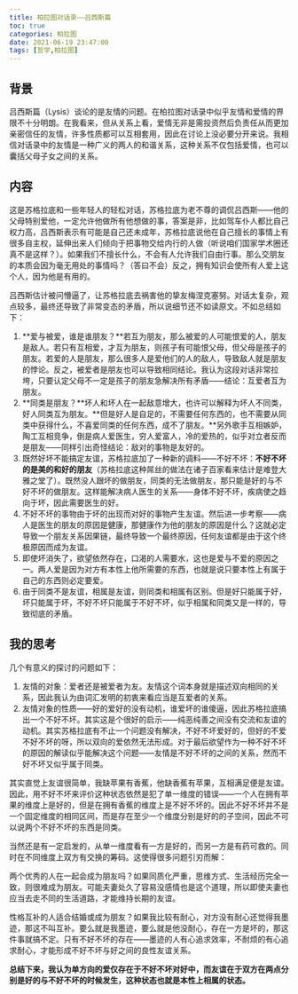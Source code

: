 ```yaml
---
title: 柏拉图对话录——吕西斯篇
toc: true
categories: 柏拉图
date: 2021-06-19 23:47:00
tags: [哲学,柏拉图]
---
```


## 背景
吕西斯篇（Lysis）谈论的是友情的问题。在柏拉图对话录中似乎友情和爱情的界限不十分明朗。在我看来，但从关系上看，爱情无非是需投资然后负责任从而更加亲密信任的友情，许多性质都可以互相套用，因此在讨论上没必要分开来说。我相信对话录中的友情是一种广义的两人的和谐关系，这种关系不仅包括爱情，也可以囊括父母子女之间的关系。

## 内容
这是苏格拉底和一些年轻人的轻松对话，苏格拉底为老不尊的调侃吕西斯——他的父母特别爱他，一定允许他做所有他想做的事，答案是非，比如驾车仆人都比自己权力高，吕西斯表示有可能是自己还未成年，苏格拉底说他在自己擅长的事情上有很多自主权，延伸出来人们倾向于把事物交给内行的人做（听说咱们国家学术圈还真不是这样？）。如果我们不擅长什么，不会有人允许我们自由行事。那么交朋友的本质会因为毫无用处的事情吗？（答曰不会）反之，拥有知识会使所有人爱上这个人，因为他是有用的。

吕西斯估计被问懵逼了，让苏格拉底去祸害他的挚友梅涅克塞努。对话太复杂，观点较多，最终还导致了非常变态的矛盾，所以说细节还不如读原文。不如总结如下：

1. **爱与被爱，谁是谁朋友？**若互为朋友，那么被爱的人可能恨爱的人，朋友是敌人。若只有互相爱，才互为朋友，则孩子有可能恨父母，但父母是孩子的朋友。若爱的人是朋友，那么很多人是爱他们的人的敌人，导致敌人就是朋友的悖论。反之，被爱者是朋友也可以导致相同结论。我认为这段对话非常拉垮，只要认定父母不一定是孩子的朋友急解决所有矛盾——结论：互爱者互为朋友。
2. **同类是朋友？**坏人和坏人在一起敌意增大，也许可以解释为坏人不同类，好人同类互为朋友。**但是好人是自足的，不需要任何东西的，也不需要从同类中获得什么，不喜爱同类的任何东西，成不了朋友。**另外歌手互相嫉妒，陶工互相竞争，倒是病人爱医生，穷人爱富人，冷的爱热的，似乎对立者反而是朋友——同样引出奇怪结论：敌对的事物是友好的。
3. 既然好坏不能搞定友谊，苏格拉底加了一种新的调料——不好不坏：**不好不坏的是美的和好的朋友**（苏格拉底这种屌丝的做法在诸子百家看来估计是难登大雅之堂了）。既然没人跟坏的做朋友，同类的无法做朋友，那只能是好的与不好不坏的做朋友。这样能解决病人医生的关系——身体不好不坏，疾病使之趋向于坏，因此需要医生的好。
4. 不好不坏的事物由于坏的出现而对好的事物产生友谊。然后进一步考察——病人是医生的朋友的原因是健康，那健康作为他的朋友的原因是什么？这就必定导致一个朋友关系因果链，最终导致一个最终原因，任何友谊都是由于这个终极原因而成为友谊。
5. 即使坏消失了，欲望依然存在，口渴的人需要水，这也是爱与不爱的原因之一。两人爱是因为对方有本性上他所需要的东西，也就是说只要本性上有属于自己的东西则必定要爱。
6. 由于同类不是友谊，相属是友谊，则同类和相属有区别。但是好只能属于好，坏只能属于坏，不好不坏只能属于不好不坏，似乎相属和同类又是一样的，导致彻底的矛盾。

## 我的思考
几个有意义的探讨的问题如下：

1. 友情的对象：爱者还是被爱者为友。友情这个词本身就是描述双向相同的关系，因此我认为由词汇发明的初衷来看应当是互爱者的关系。
2. 友情对象的性质——好的爱好的没有动机，谁爱坏的谁傻逼，因此苏格拉底搞出一个不好不坏。其实这是个很好的启示——纯恶纯善之间没有交流和友谊的动机。其实苏格拉底有不止一个问题没有解决，不好不坏爱好的，但好的不爱不好不坏的呀，所以双向的爱依然无法形成。对于最后欲望作为一种不好不坏的原因的解读似乎能解决这个问题——友情是不好不坏的之间的关系，然而不好不坏又似乎属于同类。

其实直觉上友谊很简单，我缺苹果有香蕉，他缺香蕉有苹果，互相满足便是友谊。因此，用不好不坏来评价这种状态依然是犯了单一维度的错误——一个人在拥有苹果的维度上是好的，但是在拥有香蕉的维度上是不好不坏的。因此不好不坏并不是一个固定维度的相同区间，而是存在至少一个维度分别是好的的子空间，因此不可以说两个不好不坏的东西是同类。

当然还是有一定启发的，从单一维度看有一方是好的，而另一方是有药可救的。同时在不同维度上双方有交换的筹码。这使得很多问题引刃而解：

两个优秀的人在一起会成为朋友吗？如果同质化严重，思维方式、生活经历完全一致，则很难成为朋友。可能夫妻处久了容易没感情也是这个道理，所以即使夫妻也应当去走不同的生活道路，才能维持长期的友谊。

性格互补的人适合结婚或成为朋友？如果我比较有耐心，对方没有耐心还觉得我墨迹，那这不叫互补。要么就是我墨迹，要么就是他没耐心，存在一方是坏的，那这件事就搞不定。只有不好不坏的存在——墨迹的人有心追求效率，不耐烦的有心追求耐心，才能形成不好不坏与好之间的良性友谊关系。

**总结下来，我认为单方向的爱仅存在于不好不坏对好中，而友谊在于双方在两点分别是好的与不好不坏的时候发生，这种状态也就是本性上相属的状态。**